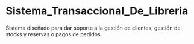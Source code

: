 # Sistema_Transaccional_De_Libreria

Sistema diseñado para dar soporte a la gestión de clientes, gestión de stocks y reservas o pagos de pedidos.
